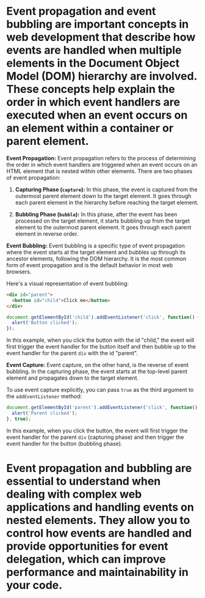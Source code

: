 # Event propagation and event bubbling are important concepts in web development that describe how events are handled when multiple elements in the Document Object Model (DOM) hierarchy are involved. These concepts help explain the order in which event handlers are executed when an event occurs on an element within a container or parent element.

**Event Propagation:**
Event propagation refers to the process of determining the order in which event handlers are triggered when an event occurs on an HTML element that is nested within other elements. There are two phases of event propagation:

1. **Capturing Phase (`capture`):** In this phase, the event is captured from the outermost parent element down to the target element. It goes through each parent element in the hierarchy before reaching the target element.

2. **Bubbling Phase (`bubble`):** In this phase, after the event has been processed on the target element, it starts bubbling up from the target element to the outermost parent element. It goes through each parent element in reverse order.

**Event Bubbling:**
Event bubbling is a specific type of event propagation where the event starts at the target element and bubbles up through its ancestor elements, following the DOM hierarchy. It is the most common form of event propagation and is the default behavior in most web browsers.

Here's a visual representation of event bubbling:

```html
<div id="parent">
  <button id="child">Click me</button>
</div>
```

```javascript
document.getElementById('child').addEventListener('click', function() {
  alert('Button clicked');
});
```

In this example, when you click the button with the id "child," the event will first trigger the event handler for the button itself and then bubble up to the event handler for the parent `div` with the id "parent".

**Event Capture:**
Event capture, on the other hand, is the reverse of event bubbling. In the capturing phase, the event starts at the top-level parent element and propagates down to the target element.

To use event capture explicitly, you can pass `true` as the third argument to the `addEventListener` method:

```javascript
document.getElementById('parent').addEventListener('click', function() {
  alert('Parent clicked');
}, true);
```

In this example, when you click the button, the event will first trigger the event handler for the parent `div` (capturing phase) and then trigger the event handler for the button (bubbling phase).

# Event propagation and bubbling are essential to understand when dealing with complex web applications and handling events on nested elements. They allow you to control how events are handled and provide opportunities for event delegation, which can improve performance and maintainability in your code.